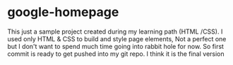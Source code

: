 # google-homepage
This just a sample project created during my learning path (HTML /CSS).
I used only HTML & CSS to build and style page elements,
Not a perfect one but I don't want to spend much time going into rabbit hole for now.
So first commit is ready to get pushed into my git repo.
I think it is the final version
